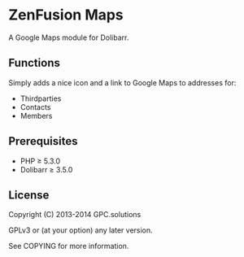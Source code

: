 ZenFusion Maps
==============

A Google Maps module for Dolibarr.

Functions
---------

Simply adds a nice icon and a link to Google Maps to addresses for:
- Thirdparties
- Contacts
- Members

Prerequisites
-------------

- PHP ≥ 5.3.0
- Dolibarr ≥ 3.5.0

License
-------

Copyright (C) 2013-2014 GPC.solutions

GPLv3 or (at your option) any later version.

See COPYING for more information.
